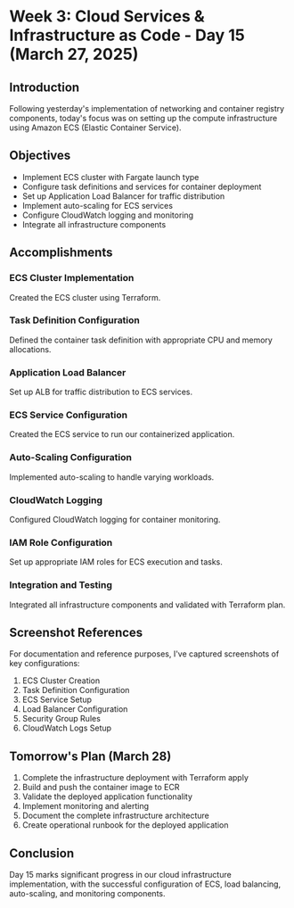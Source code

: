 # Week 3: Cloud Services & Infrastructure as Code - Day 15 (March 27, 2025)

## Introduction

Following yesterday's implementation of networking and container registry components, today's focus was on setting up the compute infrastructure using Amazon ECS (Elastic Container Service).

## Objectives

- Implement ECS cluster with Fargate launch type
- Configure task definitions and services for container deployment
- Set up Application Load Balancer for traffic distribution
- Implement auto-scaling for ECS services
- Configure CloudWatch logging and monitoring
- Integrate all infrastructure components

## Accomplishments

### ECS Cluster Implementation

Created the ECS cluster using Terraform.

### Task Definition Configuration

Defined the container task definition with appropriate CPU and memory allocations.

### Application Load Balancer

Set up ALB for traffic distribution to ECS services.

### ECS Service Configuration

Created the ECS service to run our containerized application.

### Auto-Scaling Configuration

Implemented auto-scaling to handle varying workloads.

### CloudWatch Logging

Configured CloudWatch logging for container monitoring.

### IAM Role Configuration

Set up appropriate IAM roles for ECS execution and tasks.

### Integration and Testing

Integrated all infrastructure components and validated with Terraform plan.

## Screenshot References

For documentation and reference purposes, I've captured screenshots of key configurations:

1. ECS Cluster Creation
2. Task Definition Configuration
3. ECS Service Setup
4. Load Balancer Configuration
5. Security Group Rules
6. CloudWatch Logs Setup

## Tomorrow's Plan (March 28)

1. Complete the infrastructure deployment with Terraform apply
2. Build and push the container image to ECR
3. Validate the deployed application functionality
4. Implement monitoring and alerting
5. Document the complete infrastructure architecture
6. Create operational runbook for the deployed application

## Conclusion

Day 15 marks significant progress in our cloud infrastructure implementation, with the successful configuration of ECS, load balancing, auto-scaling, and monitoring components.
